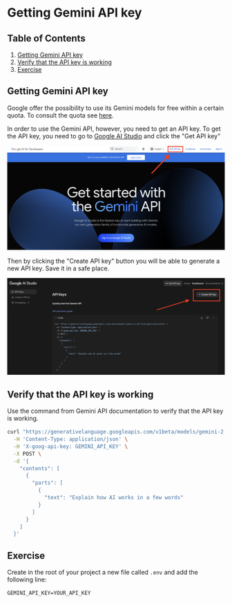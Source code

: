 # Getting Gemini API key

## Table of Contents

1. [Getting Gemini API key](#getting-gemini-api-key)
2. [Verify that the API key is working](#verify-that-the-api-key-is-working)
3. [Exercise](#exercise)

## Getting Gemini API key

Google offer the possibility to use its Gemini models for free within a certain quota. To consult the quota see [here](https://ai.google.dev/gemini-api/docs/rate-limits).

In order to use the Gemini API, however, you need to get an API key. To get the API key, you need to go to [Google AI Studio](https://ai.google.dev/aistudio) and click the "Get API key"

![Getting API Key](docs_data/1_0_get_api.png)

Then by clicking the "Create API key" button you will be able to generate a new API key. Save it in a safe place.

![Creating API Key](docs_data/1_1_create_api.png)

## Verify that the API key is working

Use the command from Gemini API documentation to verify that the API key is working.

```bash
curl "https://generativelanguage.googleapis.com/v1beta/models/gemini-2.0-flash:generateContent" \
  -H 'Content-Type: application/json' \
  -H 'X-goog-api-key: GEMINI_API_KEY' \
  -X POST \
  -d '{
    "contents": [
      {
        "parts": [
          {
            "text": "Explain how AI works in a few words"
          }
        ]
      }
    ]
  }'
```

## Exercise

Create in the root of your project a new file called `.env` and add the following line:

```
GEMINI_API_KEY=YOUR_API_KEY
```